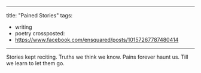  ---
title: "Pained Stories"
tags:
- writing
- poetry
crossposted:
- https://www.facebook.com/ensquared/posts/10157267787480414
---
Stories kept reciting.
Truths we think we know.
Pains forever haunt us.
Till we learn to let them go.
